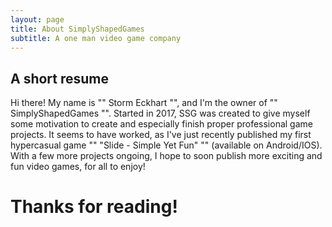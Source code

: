 ```yaml
---
layout: page
title: About SimplyShapedGames
subtitle: A one man video game company
---
```


## A short resume

Hi there!
My name is "" Storm Eckhart "", and I'm the owner of "" SimplyShapedGames "". 
Started in 2017, SSG was created to give myself some motivation to create and especially finish proper professional game projects. 
It seems to have worked, as I've just recently published my first hypercasual game "" "Slide - Simple Yet Fun" "" (available on Android/IOS).
With a few more projects ongoing, I hope to soon publish more exciting and fun video games, for all to enjoy!

# Thanks for reading!
